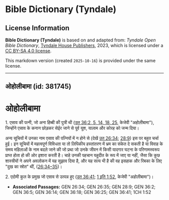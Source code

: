# Bible Dictionary (Tyndale)

## License Information

**Bible Dictionary (Tyndale)** is based on and adapted from: _Tyndale Open Bible Dictionary_, [Tyndale House Publishers](https://tyndaleopenresources.com/), 2023, which is licensed under a [CC BY-SA 4.0 license](https://creativecommons.org/licenses/by-sa/4.0/legalcode.en).

This markdown version (created `2025-10-16`) is provided under the same license.



--------------------------------

## ओहोलीबामा (id: 381745)

ओहोलीबामा
=========

1\. एसाव की पत्नी, जो अना हिब्बी की पुत्री थी ([उत 36:2, 5, 14, 18, 25](https://ref.ly/Gen36:2,Gen36:5,Gen36:14,Gen36:18,Gen36:25), केजेवी "अहोलीबामा"), जिन्होंने एसाव के कनान छोड़कर सेईर जाने से पूर्व यूश, यालाम और कोरह को जन्म दिया।

अन्य सूचियों में उनका नाम एसाव की पत्नियों में न होने से (देखें [उत 26:34](https://ref.ly/Gen26:34); [28:9](https://ref.ly/Gen28:9)) इस पर बहुत चर्चा हुई। इन सूचियों में महत्वपूर्ण विविधता या तो लिपिकीय हस्तांतरण में भ्रम का संकेत दे सकती है या विवाह के समय महिलाओं के नाम बदले जाने की जो प्रथा जो उनके जीवन में किसी यादगार घटना के परिणामस्वरूप प्राप्त होता हो की ओर इशारा करती है। चाहे उनकी पहचान यहूदीत के रूप में जाए या नहीं, जैसा कि कुछ शास्त्रीयों ने अपने अवलोकन में यह सुझाव दिया है, और यह सत्य भी है की वह इसहाक और रिबका के लिए "दुख का स्रोत" थीं, ([26:34–35](https://ref.ly/Gen26:35))। 

2\. एदोमी कुल के प्रमुख जो एसाव से उत्पन्न हुए ([उत 36:41](https://ref.ly/Gen36:41); [1 इति 1:52](https://ref.ly/1Chr1:52), केजेवी "अहोलीबामा")।

* **Associated Passages:** GEN 26:34; GEN 26:35; GEN 28:9; GEN 36:2; GEN 36:5; GEN 36:14; GEN 36:18; GEN 36:25; GEN 36:41; 1CH 1:52

